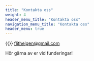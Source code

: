 ```yaml
---
title: "Kontakta oss"
weight: 4
header_menu_title: "Kontakta oss"
navigation_menu_title: "Kontakta oss"
header_menu: true
---
```


{{<icon class="fa fa-envelope">}}&nbsp;[flithelgen@gmail.com](mailto:flithelgen@gmail.com)

<!--{{<icon class="fa fa-phone">}}&nbsp;[+49 1111 555555](tel:+491111555555)-->

Hör gärna av er vid funderingar!


<!--(mailto:your-email@your-domain.com)-->